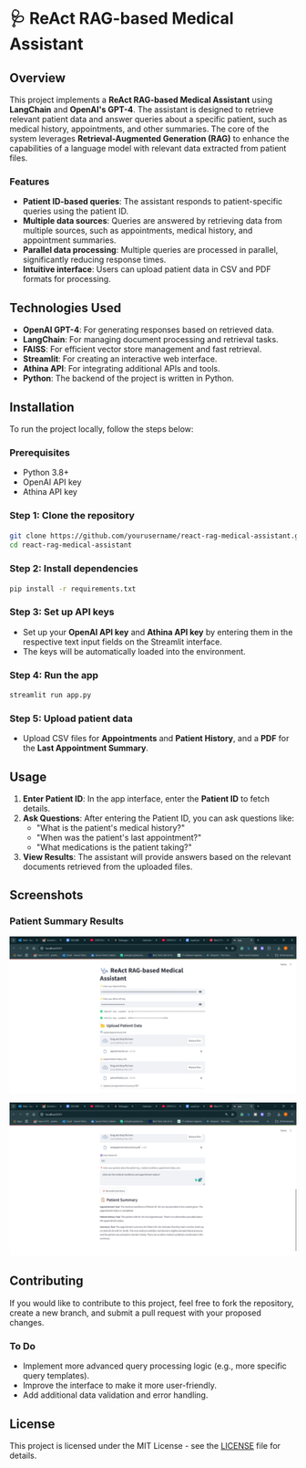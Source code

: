 
# 🩺 ReAct RAG-based Medical Assistant

## Overview

This project implements a **ReAct RAG-based Medical Assistant** using **LangChain** and **OpenAI's GPT-4**. The assistant is designed to retrieve relevant patient data and answer queries about a specific patient, such as medical history, appointments, and other summaries. The core of the system leverages **Retrieval-Augmented Generation (RAG)** to enhance the capabilities of a language model with relevant data extracted from patient files.

### Features
- **Patient ID-based queries**: The assistant responds to patient-specific queries using the patient ID.
- **Multiple data sources**: Queries are answered by retrieving data from multiple sources, such as appointments, medical history, and appointment summaries.
- **Parallel data processing**: Multiple queries are processed in parallel, significantly reducing response times.
- **Intuitive interface**: Users can upload patient data in CSV and PDF formats for processing.

## Technologies Used
- **OpenAI GPT-4**: For generating responses based on retrieved data.
- **LangChain**: For managing document processing and retrieval tasks.
- **FAISS**: For efficient vector store management and fast retrieval.
- **Streamlit**: For creating an interactive web interface.
- **Athina API**: For integrating additional APIs and tools.
- **Python**: The backend of the project is written in Python.

## Installation

To run the project locally, follow the steps below:

### Prerequisites
- Python 3.8+
- OpenAI API key
- Athina API key

### Step 1: Clone the repository
```bash
git clone https://github.com/yourusername/react-rag-medical-assistant.git
cd react-rag-medical-assistant
```

### Step 2: Install dependencies
```bash
pip install -r requirements.txt
```

### Step 3: Set up API keys
- Set up your **OpenAI API key** and **Athina API key** by entering them in the respective text input fields on the Streamlit interface.
- The keys will be automatically loaded into the environment.

### Step 4: Run the app
```bash
streamlit run app.py
```

### Step 5: Upload patient data
- Upload CSV files for **Appointments** and **Patient History**, and a **PDF** for the **Last Appointment Summary**.

## Usage

1. **Enter Patient ID**: In the app interface, enter the **Patient ID** to fetch details.
2. **Ask Questions**: After entering the Patient ID, you can ask questions like:
   - "What is the patient's medical history?"
   - "When was the patient's last appointment?"
   - "What medications is the patient taking?"
3. **View Results**: The assistant will provide answers based on the relevant documents retrieved from the uploaded files.

## Screenshots

### Patient Summary Results

![Example Screenshot 2](1.png)

![Example Screenshot 3](2.png)

## Contributing

If you would like to contribute to this project, feel free to fork the repository, create a new branch, and submit a pull request with your proposed changes.

### To Do
- Implement more advanced query processing logic (e.g., more specific query templates).
- Improve the interface to make it more user-friendly.
- Add additional data validation and error handling.

## License

This project is licensed under the MIT License - see the [LICENSE](LICENSE) file for details.
